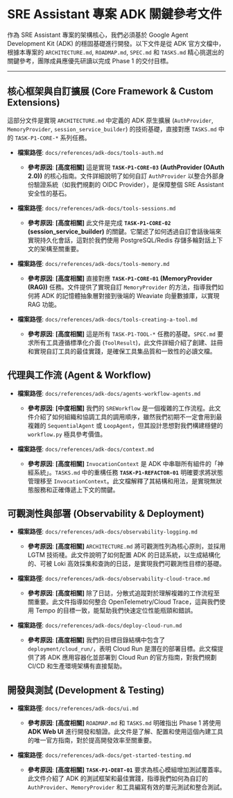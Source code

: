# SRE Assistant 專案 ADK 關鍵參考文件

作為 SRE Assistant 專案的架構核心，我們必須基於 Google Agent Development Kit (ADK) 的穩固基礎進行開發。以下文件是從 ADK 官方文檔中，根據本專案的 `ARCHITECTURE.md`, `ROADMAP.md`, `SPEC.md` 和 `TASKS.md` 精心挑選出的關鍵參考，團隊成員應優先研讀以完成 Phase 1 的交付目標。

---

## 核心框架與自訂擴展 (Core Framework & Custom Extensions)

這部分文件是實現 `ARCHITECTURE.md` 中定義的 ADK 原生擴展 (`AuthProvider`, `MemoryProvider`, `session_service_builder`) 的技術基礎，直接對應 `TASKS.md` 中的 `TASK-P1-CORE-*` 系列任務。

- **檔案路徑**: `docs/references/adk-docs/tools-auth.md`
  - **參考原因**: **[高度相關]** 這是實現 **`TASK-P1-CORE-03` (AuthProvider (OAuth 2.0))** 的核心指南。文件詳細說明了如何自訂 `AuthProvider` 以整合外部身份驗證系統（如我們規劃的 OIDC Provider），是保障整個 SRE Assistant 安全性的基石。

- **檔案路徑**: `docs/references/adk-docs/tools-sessions.md`
  - **參考原因**: **[高度相關]** 此文件是完成 **`TASK-P1-CORE-02` (session_service_builder)** 的關鍵。它闡述了如何透過自訂會話後端來實現持久化會話，這對於我們使用 PostgreSQL/Redis 存儲多輪對話上下文的架構至關重要。

- **檔案路徑**: `docs/references/adk-docs/tools-memory.md`
  - **參考原因**: **[高度相關]** 直接對應 **`TASK-P1-CORE-01` (MemoryProvider (RAG))** 任務。文件提供了實現自訂 `MemoryProvider` 的方法，指導我們如何將 ADK 的記憶體抽象層對接到後端的 Weaviate 向量數據庫，以實現 RAG 功能。

- **檔案路徑**: `docs/references/adk-docs/tools-creating-a-tool.md`
  - **參考原因**: **[高度相關]** 這是所有 `TASK-P1-TOOL-*` 任務的基礎。`SPEC.md` 要求所有工具遵循標準化介面 (`ToolResult`)，此文件詳細介紹了創建、註冊和實現自訂工具的最佳實踐，是確保工具集品質和一致性的必讀文檔。

## 代理與工作流 (Agent & Workflow)

- **檔案路徑**: `docs/references/adk-docs/agents-workflow-agents.md`
  - **參考原因**: **[中度相關]** 我們的 `SREWorkflow` 是一個複雜的工作流程。此文件介紹了如何組織和協調工具的調用順序，雖然我們初期不一定會用到最複雜的 `SequentialAgent` 或 `LoopAgent`，但其設計思想對我們構建穩健的 `workflow.py` 極具參考價值。

- **檔案路徑**: `docs/references/adk-docs/context.md`
  - **參考原因**: **[高度相關]** `InvocationContext` 是 ADK 中串聯所有組件的「神經系統」。`TASKS.md` 中的重構任務 **`TASK-P1-REFACTOR-01`** 明確要求將狀態管理移至 `InvocationContext`。此文檔解釋了其結構和用法，是實現無狀態服務和正確傳遞上下文的關鍵。

## 可觀測性與部署 (Observability & Deployment)

- **檔案路徑**: `docs/references/adk-docs/observability-logging.md`
  - **參考原因**: **[高度相關]** `ARCHITECTURE.md` 將可觀測性列為核心原則，並採用 LGTM 技術棧。此文件說明了如何配置 ADK 的日誌系統，以生成結構化的、可被 Loki 高效採集和查詢的日誌，是實現我們可觀測性目標的基礎。

- **檔案路徑**: `docs/references/adk-docs/observability-cloud-trace.md`
  - **參考原因**: **[高度相關]** 除了日誌，分散式追蹤對於理解複雜的工作流程至關重要。此文件指導如何整合 OpenTelemetry/Cloud Trace，這與我們使用 Tempo 的目標一致，能幫助我們快速定位性能瓶頸和錯誤。

- **檔案路徑**: `docs/references/adk-docs/deploy-cloud-run.md`
  - **參考原因**: **[高度相關]** 我們的目標目錄結構中包含了 `deployment/cloud_run/`，表明 Cloud Run 是潛在的部署目標。此文檔提供了將 ADK 應用容器化並部署到 Cloud Run 的官方指南，對我們規劃 CI/CD 和生產環境架構有直接幫助。

## 開發與測試 (Development & Testing)

- **檔案路徑**: `docs/references/adk-docs/ui.md`
  - **參考原因**: **[高度相關]** `ROADMAP.md` 和 `TASKS.md` 明確指出 Phase 1 將使用 **ADK Web UI** 進行開發和驗證。此文件是了解、配置和使用這個內建工具的唯一官方指南，對於提高開發效率至關重要。

- **檔案路徑**: `docs/references/adk-docs/get-started-testing.md`
  - **參考原因**: **[高度相關]** **`TASK-P1-DEBT-01`** 要求為核心模組增加測試覆蓋率。此文件介紹了 ADK 的測試框架和最佳實踐，指導我們如何為自訂的 `AuthProvider`、`MemoryProvider` 和工具編寫有效的單元測試和整合測試。
